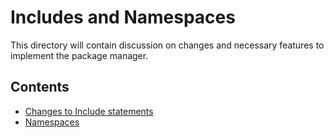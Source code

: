 # Includes and Namespaces

This directory will contain discussion on changes and necessary features to
implement the package manager.

## Contents

  - [Changes to Include statements](include_changes.md)
  - [Namespaces](namespaces.md)

